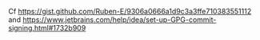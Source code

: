Cf https://gist.github.com/Ruben-E/9306a0666a1d9c3a3ffe710383551112
and https://www.jetbrains.com/help/idea/set-up-GPG-commit-signing.html#1732b909
